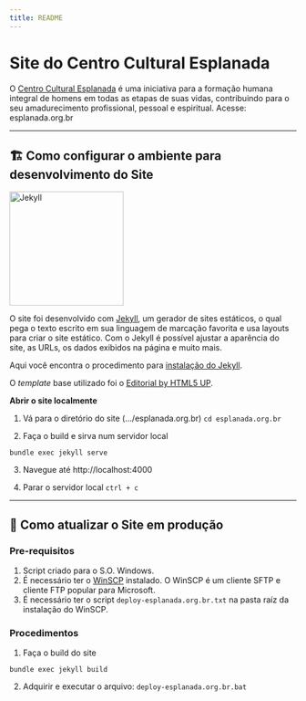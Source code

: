 ```yaml
---
title: README
---
```


# Site do Centro Cultural Esplanada

O [Centro Cultural Esplanada](http://esplanada.org.br) é uma iniciativa para a formação humana integral de homens em todas as etapas de suas vidas, contribuindo para o seu amadurecimento profissional, pessoal e espiritual.
Acesse: esplanada.org.br

---

## 🏗️ Como configurar o ambiente para desenvolvimento do Site

<a href="https://jekyllrb.com" target="_blank"><img src="https://jekyllrb.com/img/logo-2x.png" alt="Jekyll" width="200" /></a>

O site foi desenvolvido com [Jekyll](https://jekyllrb.com), um gerador de sites estáticos, o qual pega o texto escrito em sua linguagem de marcação favorita e usa layouts para criar o site estático. Com o Jekyll é possível ajustar a aparência do site, as URLs, os dados exibidos na página e muito mais.

Aqui você encontra o procedimento para [instalação do Jekyll](https://jekyllrb.com/docs/installation).

O *template* base utilizado foi o [Editorial by HTML5 UP](https://html5up.net/editorial).

**Abrir o site localmente**

1. Vá para o diretório do site (.../esplanada.org.br)
`cd esplanada.org.br`

2. Faça o build e sirva num servidor local
```
bundle exec jekyll serve
```

3. Navegue até http://localhost:4000

3. Parar o servidor local
`ctrl + c`

---

## 🚀 Como atualizar o Site em produção

### Pre-requisitos
1. Script criado para o S.O. Windows.
2. É necessário ter o [WinSCP](http://winscp.net) instalado. O WinSCP é um cliente SFTP e cliente FTP popular para Microsoft.
3. É necessário ter o script `deploy-esplanada.org.br.txt` na pasta raíz da instalação do WinSCP.

### Procedimentos
1. Faça o build do site
```
bundle exec jekyll build
```

2. Adquirir e executar o arquivo: `deploy-esplanada.org.br.bat`
